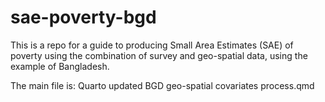 # sae-poverty-bgd
This is a repo for a guide to producing Small Area Estimates (SAE) of poverty using the combination of survey and geo-spatial data, using the example of Bangladesh.

The main file is: Quarto updated BGD geo-spatial covariates process.qmd
